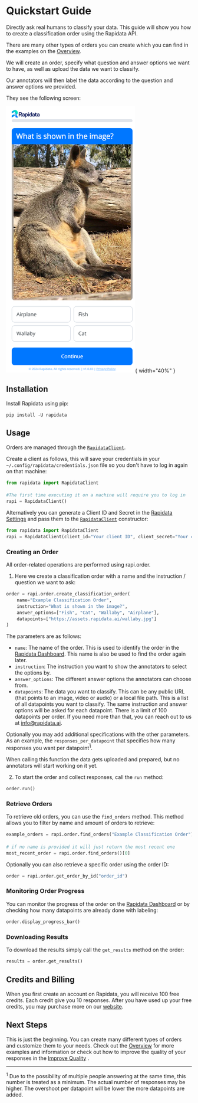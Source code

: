 # Quickstart Guide

Directly ask real humans to classify your data. This guide will show you how to create a classification order using the Rapidata API.

There are many other types of orders you can create which you can find in the examples on the [Overview](index.md).

We will create an order, specify what question and answer options we want to have, as well as upload the data we want to classify.

Our annotators will then label the data according to the question and answer options we provided.

They see the following screen:

![Classify Example](./media/order-types/classify-screen.png){ width="40%" }

## Installation

Install Rapidata using pip:

```
pip install -U rapidata
```


## Usage

Orders are managed through the [`RapidataClient`](reference/rapidata/rapidata_client/rapidata_client.md#rapidata.rapidata_client.rapidata_client.RapidataClient).

Create a client as follows, this will save your credentials in your `~/.config/rapidata/credentials.json` file so you don't have to log in again on that machine:

```py
from rapidata import RapidataClient

#The first time executing it on a machine will require you to log in
rapi = RapidataClient()
```

Alternatively you can generate a Client ID and Secret in the [Rapidata Settings](https://app.rapidata.ai/settings/tokens) and pass them to the [`RapidataClient`](reference/rapidata/rapidata_client/rapidata_client.md#rapidata.rapidata_client.rapidata_client.RapidataClient) constructor:

```py
from rapidata import RapidataClient
rapi = RapidataClient(client_id="Your client ID", client_secret="Your client secret")
```

### Creating an Order

All order-related operations are performed using rapi.order.

1. Here we create a classification order with a name and the instruction / question we want to ask:

```py
order = rapi.order.create_classification_order(
    name="Example Classification Order",
    instruction="What is shown in the image?",
    answer_options=["Fish", "Cat", "Wallaby", "Airplane"],
    datapoints=["https://assets.rapidata.ai/wallaby.jpg"]
)
```
The parameters are as follows:

- `name`: The name of the order. This is used to identify the order in the [Rapidata Dashboard](https://app.rapidata.ai/dashboard/orders). This name is also be used to find the order again later.
- `instruction`: The instruction you want to show the annotators to select the options by.
- `answer_options`: The different answer options the annotators can choose from.
- `datapoints`: The data you want to classify. This can be any public URL (that points to an image, video or audio) or a local file path. This is a list of all datapoints you want to classify. The same instruction and answer options will be asked for each datapoint. There is a limit of 100 datapoints per order. If you need more than that, you can reach out to us at <info@rapidata.ai>.

Optionally you may add additional specifications with the other parameters. As an example, the `responses_per_datapoint` that specifies how many responses you want per datapoint<sup>1</sup>.

When calling this function the data gets uploaded and prepared, but no annotators will start working on it yet.

2. To start the order and collect responses, call the `run` method:

```py
order.run()
```

### Retrieve Orders

To retrieve old orders, you can use the `find_orders` method. This method allows you to filter by name and amount of orders to retrieve:

```py
example_orders = rapi.order.find_orders("Example Classification Order")

# if no name is provided it will just return the most recent one
most_recent_order = rapi.order.find_orders()[0]
```

Optionally you can also retrieve a specific order using the order ID:

```py
order = rapi.order.get_order_by_id("order_id")
```

### Monitoring Order Progress

You can monitor the progress of the order on the [Rapidata Dashboard](https://app.rapidata.ai/dashboard/orders) or by checking how many datapoints are already done with labeling:

```py
order.display_progress_bar()
```

### Downloading Results

To download the results simply call the `get_results` method on the order:

```py
results = order.get_results()
```

## Credits and Billing

When you first create an account on Rapidata, you will receive 100 free credits. Each credit give you 10 responses. After you have used up your free credits, you may purchase more on our [website](https://app.rapidata.ai/pricing).

## Next Steps

This is just the beginning. You can create many different types of orders and customize them to your needs. Check out the [Overview](index.md) for more examples and information or check out how to improve the quality of your responses in the [Improve Quality](/improve_order_quality/) .

------------------

<sup>1</sup> Due to the possibility of multiple people answering at the same time, this number is treated as a minimum. The actual number of responses may be higher. The overshoot per datapoint will be lower the more datapoints are added.
